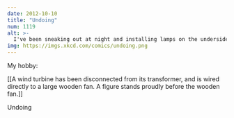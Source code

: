 ```yaml
---
date: 2012-10-10
title: "Undoing"
num: 1119
alt: >-
  I've been sneaking out at night and installing lamps on the underside of every photovoltaic panel I can find. Sure, there are upwards of 80% losses, but I prefer to think of them as nearly 20% gains.
img: https://imgs.xkcd.com/comics/undoing.png
---
```

My hobby:

[[A wind turbine has been disconnected from its transformer, and is wired directly to a large wooden fan.  A figure stands proudly before the wooden fan.]]

Undoing

